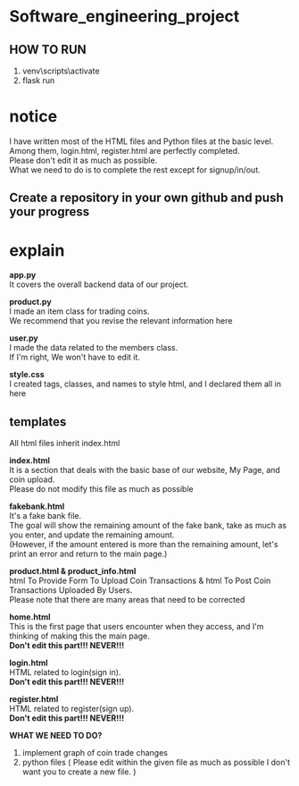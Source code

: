 # Software_engineering_project  

## HOW TO RUN  
  
1. venv\scripts\activate
2. flask run

# notice

I have written most of the HTML files and Python files at the basic level.  
Among them, login.html, register.html are perfectly completed.  
Please don't edit it as much as possible.  
What we need to do is to complete the rest except for signup/in/out.

## Create a repository in your own github and push your progress

# explain

**app.py**  
It covers the overall backend data of our project.

**product.py**  
I made an item class for trading coins.  
We recommend that you revise the relevant information here

**user.py**  
I made the data related to the members class.  
If I'm right, We won't have to edit it.
  
  
  
**style.css**  
I created tags, classes, and names to style html, and I declared them all in here



## templates  
All html files inherit index.html

**index.html**  
It is a section that deals with the basic base of our website, My Page, and coin upload.  
Please do not modify this file as much as possible

**fakebank.html**  
It's a fake bank file.  
The goal will show the remaining amount of the fake bank, take as much as you enter, and update the remaining amount.  
(However, if the amount entered is more than the remaining amount, let's print an error and return to the main page.)

**product.html & product_info.html**  
html To Provide Form To Upload Coin Transactions & html To Post Coin Transactions Uploaded By Users.  
Please note that there are many areas that need to be corrected

**home.html**  
This is the first page that users encounter when they access, and I'm thinking of making this the main page.  
**Don't edit this part!!! NEVER!!!**

**login.html**  
HTML related to login(sign in).  
**Don't edit this part!!! NEVER!!!**

**register.html**  
HTML related to register(sign up).  
**Don't edit this part!!! NEVER!!!**


**WHAT WE NEED TO DO?**  
1. implement graph of coin trade changes  
2. python files ( Please edit within the given file as much as possible I don't want you to create a new file. )
